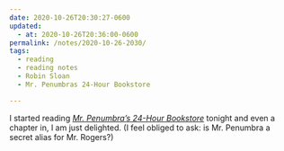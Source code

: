 ```yaml
---
date: 2020-10-26T20:30:27-0600
updated:
  - at: 2020-10-26T20:36:00-0600
permalink: /notes/2020-10-26-2030/
tags:
  - reading
  - reading notes
  - Robin Sloan
  - Mr. Penumbras 24-Hour Bookstore

---
```


I started reading [<cite>Mr. Penumbra’s 24-Hour Bookstore</cite>](https://click.linksynergy.com/deeplink?id=qvtf8Hp8DGA&mid=2653&murl=https%3A%2F%2Fwww.alibris.com%2FMr-Penumbras-24-Hour-Bookstore-Robin-Sloan%2Fbook%2F21924389) tonight and even a chapter in, I am just delighted. (I feel obliged to ask: is Mr. Penumbra a secret alias for Mr. Rogers?)